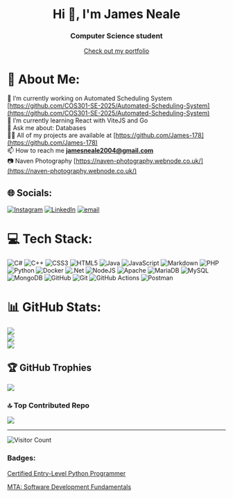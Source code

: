 <h1 align="center">Hi 👋, I'm James Neale</h1>
<h3 align="center">Computer Science student</h3>
<div align="center">
  <a href="https://james-178.github.io/Portfolio/">Check out my portfolio</a>
</div>

# 💫 About Me:
🔭 I’m currently working on Automated Scheduling System [https://github.com/COS301-SE-2025/Automated-Scheduling-System](https://github.com/COS301-SE-2025/Automated-Scheduling-System)<br>🌱 I’m currently learning React with ViteJS and Go<br>💬 Ask me about: Databases<br>👨‍💻 All of my projects are available at [https://github.com/James-178](https://github.com/James-178)<br>📫 How to reach me **jamesneale2004@gmail.com**<br>📷 Naven Photography [https://naven-photography.webnode.co.uk/](https://naven-photography.webnode.co.uk/)


## 🌐 Socials:
[![Instagram](https://img.shields.io/badge/Instagram-%23E4405F.svg?logo=Instagram&logoColor=white)](https://instagram.com/https://instagram.com/jamess.neale) [![LinkedIn](https://img.shields.io/badge/LinkedIn-%230077B5.svg?logo=linkedin&logoColor=white)](https://www.linkedin.com/in/james-neale-babbb626a) [![email](https://img.shields.io/badge/Email-D14836?logo=gmail&logoColor=white)](mailto:jamesneale2004@gmail.com) 

# 💻 Tech Stack:
![C#](https://img.shields.io/badge/c%23-%23239120.svg?style=for-the-badge&logo=csharp&logoColor=white) ![C++](https://img.shields.io/badge/c++-%2300599C.svg?style=for-the-badge&logo=c%2B%2B&logoColor=white) ![CSS3](https://img.shields.io/badge/css3-%231572B6.svg?style=for-the-badge&logo=css3&logoColor=white) ![HTML5](https://img.shields.io/badge/html5-%23E34F26.svg?style=for-the-badge&logo=html5&logoColor=white) ![Java](https://img.shields.io/badge/java-%23ED8B00.svg?style=for-the-badge&logo=openjdk&logoColor=white) ![JavaScript](https://img.shields.io/badge/javascript-%23323330.svg?style=for-the-badge&logo=javascript&logoColor=%23F7DF1E) ![Markdown](https://img.shields.io/badge/markdown-%23000000.svg?style=for-the-badge&logo=markdown&logoColor=white) ![PHP](https://img.shields.io/badge/php-%23777BB4.svg?style=for-the-badge&logo=php&logoColor=white) ![Python](https://img.shields.io/badge/python-3670A0?style=for-the-badge&logo=python&logoColor=ffdd54) ![Docker](https://img.shields.io/badge/docker-%230db7ed.svg?style=for-the-badge&logo=docker&logoColor=white) ![.Net](https://img.shields.io/badge/.NET-5C2D91?style=for-the-badge&logo=.net&logoColor=white) ![NodeJS](https://img.shields.io/badge/node.js-6DA55F?style=for-the-badge&logo=node.js&logoColor=white) ![Apache](https://img.shields.io/badge/apache-%23D42029.svg?style=for-the-badge&logo=apache&logoColor=white) ![MariaDB](https://img.shields.io/badge/MariaDB-003545?style=for-the-badge&logo=mariadb&logoColor=white) ![MySQL](https://img.shields.io/badge/mysql-4479A1.svg?style=for-the-badge&logo=mysql&logoColor=white) ![MongoDB](https://img.shields.io/badge/MongoDB-%234ea94b.svg?style=for-the-badge&logo=mongodb&logoColor=white) ![GitHub](https://img.shields.io/badge/github-%23121011.svg?style=for-the-badge&logo=github&logoColor=white) ![Git](https://img.shields.io/badge/git-%23F05033.svg?style=for-the-badge&logo=git&logoColor=white) ![GitHub Actions](https://img.shields.io/badge/github%20actions-%232671E5.svg?style=for-the-badge&logo=githubactions&logoColor=white) ![Postman](https://img.shields.io/badge/Postman-FF6C37?style=for-the-badge&logo=postman&logoColor=white)
# 📊 GitHub Stats:
![](https://github-readme-stats.vercel.app/api?username=james-178&theme=shadow_blue&hide_border=false&include_all_commits=true&count_private=true)<br/>
![](https://nirzak-streak-stats.vercel.app/?user=james-178&theme=shadow_blue&hide_border=false)<br/>
![](https://github-readme-stats.vercel.app/api/top-langs/?username=james-178&theme=shadow_blue&hide_border=false&include_all_commits=true&count_private=true&layout=compact)

## 🏆 GitHub Trophies
![](https://github-profile-trophy.vercel.app/?username=james-178&theme=shadow_blue&no-frame=true&no-bg=true&margin-w=4)

### 🔝 Top Contributed Repo
![](https://github-contributor-stats.vercel.app/api?username=james-178&limit=5&theme=shadow_blue&combine_all_yearly_contributions=true)

---
![Visitor Count](https://profile-counter.glitch.me/James-178/count.svg)

<h3 align="left">Badges:</h3>
<p align="left"><a href="https://www.credly.com/badges/4af7377a-62d5-472a-a5f8-eebef6d82953/public_url" target="_blank">Certified Entry-Level Python Programmer</a></p>
<p align="left"><a href="https://www.credly.com/badges/62450d55-7e35-45e7-9775-b9e98b3d3900/public_url" target="_blank">MTA: Software Development Fundamentals</a></p>

<!-- Proudly created with GPRM ( https://gprm.itsvg.in ) -->
